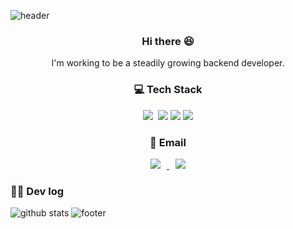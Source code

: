 ![header](https://capsule-render.vercel.app/api?type=waving&color=cefb9d&reversal=true&height=200&section=header&text=welcome&fontSize=90&fontColor=FFFFFF&animation=fadeIn&fontAlignY=38&desc=박효종's%20GitHub%20Profile&descAlignY=65&descAlign=70)

<h3 align="center"> Hi there 😆</h3>
<p align="center">
I'm working to be a steadily growing backend developer.
</p>

<h3 align="center">💻 Tech Stack</h3>
<p align="center">
  <img src="https://img.shields.io/badge/Java-007396?logo=Java&logoColor=white"/>&nbsp 
  <img src="https://img.shields.io/badge/Spring-6DB33F?logo=Spring&logoColor=white">
  <img src="https://img.shields.io/badge/SpringBoot-6DB33F?logo=SpringBoot&logoColor=white">
  <img src="https://img.shields.io/badge/mysql-4479A1?logo=mysql&logoColor=white">
</p>


<h3 align="center">📮 Email</h3>
<p align="center">
  <a href="mailto:tbvlgywhd1@gmail.com">
      <img 
          src="https://img.shields.io/badge/Gmail-d14836?logo=Gmail&logoColor=white&link=mailto:tbvlgywhd1@gmail.com"
          style="height : auto; margin-left : 10px; margin-right : 10px;"/>
  </a>
  <a href="mailto:phj2784@naver.com">
      <img 
          src="https://img.shields.io/badge/Naver-81c147?logo=Naver&logoColor=white&link=mailto:phj2784@naver.com"
          style="height : auto; margin-left : 10px; margin-right : 10px;"/>
  </a>
</p>

<h3>✍🏻 Dev log</h3>

![github stats](https://github-readme-stats.vercel.app/api?username=HyoJong&theme=vue&show_icons=true)
![footer](https://capsule-render.vercel.app/api?type=waving&color=cefb9d&height=200&section=footer)

